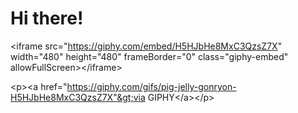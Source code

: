 # Hi there!

&lt;iframe src="https://giphy.com/embed/H5HJbHe8MxC3QzsZ7X" width="480" height="480" frameBorder="0" class="giphy-embed" allowFullScreen&gt;&lt;/iframe&gt;

&lt;p&gt;&lt;a href="https://giphy.com/gifs/pig-jelly-gonryon-H5HJbHe8MxC3QzsZ7X"&gt;via GIPHY&lt;/a&gt;&lt;/p&gt;
